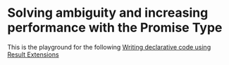 # Solving ambiguity and increasing performance with the Promise Type

This is the playground for the following [Writing declarative code using Result Extensions](https://medium.com/@tyronemichael/writing-declarative-code-using-result-extensions-1ec45474101f)